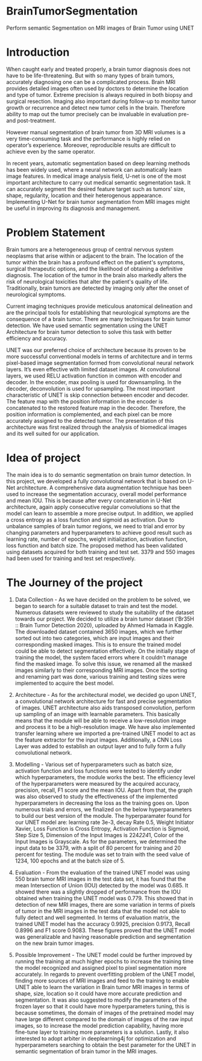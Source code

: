# BrainTumorSegmentation
Perform semantic Segmentation on MRI images of Brain Tumor using UNET

# Introduction
When caught early and treated properly, a brain tumor diagnosis does not have to be life-threatening. But with so many types of brain tumors, accurately diagnosing one can be a complicated process. Brain MRI provides detailed images often used by doctors to determine the location and type of tumor. Extreme precision is always required in both biopsy and surgical resection. Imaging also important during follow-up to monitor tumor growth or recurrence and detect new tumor cells in the brain. Therefore ability to map out the tumor precisely can be invaluable in evaluation pre- and post-treatment. 

However manual segmentation of brain tumor from 3D MRI volumes is a very time-consuming task and the performance is highly relied on operator’s experience. Moreover, reproducible results are difficult to achieve even by the same operator.

In recent years, automatic segmentation based on deep learning methods has been widely used, where a neural network can automatically learn image features. In medical image analysis field, U-net is one of the most important architecture to carry out medical semantic segmentation task. It can accurately segment the desired feature target such as tumors' size, shape, regularity, location and their heterogenous appearance. Implementing U-Net for brain tumor segmentation from MRI images might be useful in improving its diagnosis and management.

# Problem Statement
Brain tumors are a heterogeneous group of central nervous system neoplasms that arise within or adjacent to the brain. The location of the tumor within the brain has a profound effect on the patient's symptoms, surgical therapeutic options, and the likelihood of obtaining a definitive diagnosis. The location of the tumor in the brain also markedly alters the risk of neurological toxicities that alter the patient's quality of life.  Traditionally, brain tumors are detected by imaging only after the onset of neurological symptoms.  

Current imaging techniques provide meticulous anatomical delineation and are the principal tools for establishing that neurological symptoms are the consequence of a brain tumor. There are many techniques for brain tumor detection. We have used semantic segmentation using the UNET Architecture for brain tumor detection to solve this task with better efficiency and accuracy.  

UNET was our preferred choice of architecture because its proven to be more successful conventional models in terms of architecture and in terms pixel-based image segmentation formed from convolutional neural network layers. It’s even effective with limited dataset images. At convolutional layers, we used RELU activation function in common with encoder and decoder. In the encoder, max pooling is used for downsampling. In the decoder, deconvolution is used for upsampling. The most important characteristic of UNET is skip connection between encoder and decoder. The feature map with the position information in the encoder is concatenated to the restored feature map in the decoder. Therefore, the position information is complemented, and each pixel can be more accurately assigned to the detected tumor. The presentation of this architecture was first realized through the analysis of biomedical images and its well suited for our application.

# Idea of project
The main idea is to do semantic segmentation on brain tumor detection. In this project, we developed a fully convolutional network that is based on U-Net architecture. A comprehensive data augmentation technique has been used to increase the segmentation accuracy, overall model performance and mean IOU. This is because after every concatenation in U-Net architecture, again apply consecutive regular convolutions so that the model can learn to assemble a more precise output. In addition, we applied a cross entropy as a loss function and sigmoid as activation. Due to unbalance samples of brain tumor regions, we need to trial and error by changing parameters and hyperparameters to achieve good result such as learning rate, number of epochs, weight initialization, activation function, loss function and batch size. The proposed method has been validated using datasets acquired for both training and test set. 3379 and 550 images had been used for training and test set respectively.

# The Journey of the project 
1)	Data Collection -
    As we have decided on the problem to be solved, we began to search for a suitable dataset to train and test the model. Numerous datasets were reviewed to study the suitability of the dataset towards our project. We decided to utilize a brain tumor dataset (‘Br35H :: Brain Tumor Detection 2020), uploaded by Ahmed Hamada in Kaggle. The downloaded dataset contained 3650 images, which we further sorted out into two categories, which are input images and their corresponding masked images. This is to ensure the trained model could be able to detect segmentation effectively. On the initially stage of training the model, the system faced errors where it couldn’t manage find the masked image. To solve this issue, we renamed all the masked images similarly to their corresponding MRI images. Once the sorting and renaming part was done, various training and testing sizes were implemented to acquire the best model.  
 
2)	Architecture -
    As for the architectural model, we decided go upon UNET, a convolutional network architecture for fast and precise segmentation of images. UNET architecture also aids transposed convolution, perform up sampling of an image with learnable parameters. This basically means that the module will be able to receive a low-resolution image and process it to be a high-resolution image. We have also implemented transfer learning where we imported a pre-trained UNET model to act as the feature extractor for the input images. Additionally, a CNN Loss Layer was added to establish an output layer and to fully form a fully convolutional network.  

 
3)	Modelling -
    Various set of hyperparameters such as batch size, activation function and loss functions were tested to identify under which hyperparameters, the module works the best. The efficiency level of the hyperparameters were measured by the acquired accuracy, precision, recall, F1 score and the mean IOU. Apart from that, the graph was also observed to study the effectiveness of the implemented hyperparameters in decreasing the loss as the training goes on. Upon numerous trials and errors, we finalized on the below hyperparameters to build our best version of the module. The hyperparamater found for our UNET model are: learning rate 3e-3, decay Rate 0.5, Weight Initiator Xavier, Loss Function is Cross Entropy, Activation Function is Sigmoid, Step Size 5, Dimension of the Input Images is 224*224*1, Color of the Input Images is Grayscale. As for the parameters, we determined the input data to be 3379, with a split of 80 percent for training and 20 percent for testing. The module was set to train with the seed value of 1234, 100 epochs and at the batch size of 5. 

4)	Evaluation -
    From the evaluation of the trained UNET model was using 550 brain tumor MRI images in the test data set, it has found that the mean Intersection of Union (IOU) detected by the model was 0.685. It showed there was a slightly dropped of performance from the IOU obtained when training the UNET model was 0.779. This showed that in detection of new MRI images, there are some variation in terms of pixels of tumor in the MRI images in the test data that the model not able to fully detect and well segmented. In terms of evaluation matrix, the trained UNET model has the accuracy 0.9925, precision 0.9173, Recall 0.8996 and F1 score 0.9083. These figures proved that the UNET model was generalizable and having reasonable prediction and segmentation on the new brain tumor images.  

5)	Possible Improvement -
    The UNET model could be further improved by running the training at much higher epochs to increase the training time the model recognized and assigned pixel to pixel segmentation more accurately. In regards to prevent overfitting problem of the UNET model, finding more sources of MRI images and feed to the training to enable UNET able to learn the variation in Brain tumor MRI images in terms of shape, size, location so it could have more accurate prediction and segmentation. It was also suggested to modify the parameters of the frozen layer so that it could have more hyperparameters tuning, this is because sometimes, the domain of images of the pretrained model may have large different compared to the domain of images of the raw input images, so to increase the model prediction capability, having more fine-tune layer to training more parameters is a solution. Lastly, it also interested to adopt arbiter in deeplearning4j for optimization and hyperparameters searching to obtain the best parameter for the UNET in semantic segmentation of brain tumor in the MRI images. 
